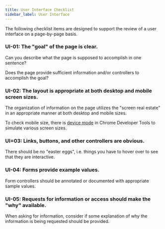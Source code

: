 ```yaml
---
title: User Interface Checklist
sidebar_label: User Interface
---
```


The following checklist items are designed to support the review of a user interface on a page-by-page basis.

### UI-01: The "goal" of the page is clear.

Can you describe what the page is supposed to accomplish in one sentence?

Does the page provide sufficient information and/or controllers to accomplish the goal?

### UI-02: The layout is appropriate at both desktop and mobile screen sizes.

The organization of information on the page utilizes the "screen real estate" in an appropriate manner at both desktop and mobile sizes.

To check mobile size, there is [device mode](https://developers.google.com/web/tools/chrome-devtools/device-mode) in Chrome Developer Tools to simulate various screen sizes.

### UI=03: Links, buttons, and other controllers are obvious.

There should be no "easter eggs", i.e. things you have to hover over to see that they are interactive.

### UI-04: Forms provide example values.

Form controllers should be annotated or documented with appropriate sample values.

### UI-05: Requests for information or access should make the "why" available.

When asking for information, consider if some explanation of why the information is being requested should be provided.
